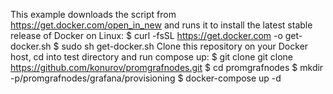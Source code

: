 
This example downloads the script from https://get.docker.com/open_in_new and runs it to install the latest stable release of Docker on Linux:
$ curl -fsSL https://get.docker.com -o get-docker.sh
$ sudo sh get-docker.sh
Clone this repository on your Docker host, cd into test directory and run compose up:
$ git clone git clone https://github.com/konurov/promgrafnodes.git
$ cd promgrafnodes
$ mkdir -p/promgrafnodes/grafana/provisioning
$ docker-compose up -d


